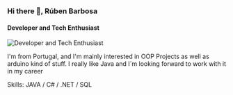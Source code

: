 ### Hi there 👋, Rúben Barbosa
#### Developer and Tech Enthusiast
![Developer and Tech Enthusiast](https://ibb.co/z40BLKy)

I'm from Portugal, and I'm mainly interested in OOP Projects as well as arduino kind of stuff. I really like Java and I´m looking forward to work with it in my career

Skills: JAVA / C# / .NET / SQL 





